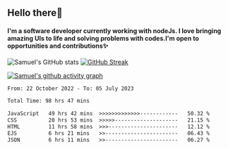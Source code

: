 ## Hello there:wave:

#### I'm a software developer currently working with nodeJs. I love bringing amazing UIs to life and solving problems with codes.I'm open to opportunities and contributions:sparkles:


![Samuel's GitHub stats](https://github-readme-stats.vercel.app/api?username=SamuelIgwesi&show_icons=true&theme=radical)
[![GitHub Streak](https://streak-stats.demolab.com/?user=SamuelIgwesi)](https://git.io/streak-stats)

[![Samuel's github activity graph](https://github-readme-activity-graph.vercel.app/graph?username=SamuelIgwesi&theme=dracula)](https://github.com/SamuelIgwesi/github-readme-activity-graph)

<!--START_SECTION:waka-->

```txt
From: 22 October 2022 - To: 05 July 2023

Total Time: 98 hrs 47 mins

JavaScript   49 hrs 42 mins  >>>>>>>>>>>>>------------   50.32 %
CSS          20 hrs 53 mins  >>>>>--------------------   21.15 %
HTML         11 hrs 58 mins  >>>----------------------   12.12 %
EJS          6 hrs 21 mins   >>-----------------------   06.43 %
JSON         6 hrs 11 mins   >>-----------------------   06.27 %
```

<!--END_SECTION:waka-->
